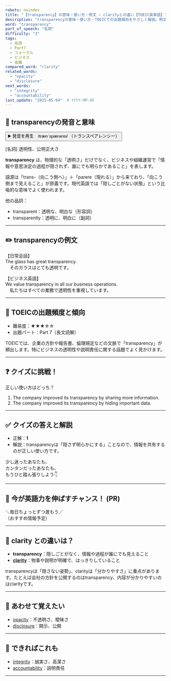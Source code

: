 ```yaml
---
robots: noindex
title: "【transparency】の意味・使い方・例文 ― clarityとの違い【TOEIC英単語】"
description: "transparencyの意味・使い方・TOEICでの出題傾向をやさしく解説。例文・クイズ付きでclarityとの違いもわかりやすく学べます。"
word: "transparency"
part_of_speech: "名詞"
difficulty: "3"
tags:
  - 名詞
  - Part7
  - フォーマル
  - ビジネス
  - 会議
compared_word: "clarity"
related_words:
  - "opacity"
  - "disclosure"
next_words:
  - "integrity"
  - "accountability"
last_update: "2025-05-04"  # YYYY-MM-DD
---
```


## 🔰 transparencyの発音と意味

<button class="play-audio" onclick="playTTS('transparency')">
  <span class="play-audio-main">
    ▶️ 発音を再生　/trænˈspærənsi/
  </span>
  <span class="play-audio-sub">
    （トランスペアレンシー）
  </span>
</button>

[名詞] 透明性、公明正大さ

**transparency** は、物理的な「透明さ」だけでなく、ビジネスや組織運営で「情報や意思決定の過程が隠されず、誰にでも明らかであること」を表します。

語源は「trans-（向こう側へ）」＋「parere（現れる）」から来ており、「向こう側まで見えること」が原義です。現代英語では「隠しごとがない状態」という比喩的な意味でよく使われます。

他の品詞：  
- transparent：透明な、明白な（形容詞）
- transparently：透明に、明白に（副詞）

---

## ✏️ transparencyの例文

【日常会話】  
The glass has great transparency.  
　そのガラスはとても透明です。

【ビジネス英語】  
We value transparency in all our business operations.  
　私たちはすべての業務で透明性を重視しています。

---

## 🎯 TOEICの出題頻度と傾向

- 難易度：★★★☆☆
- 出題パート：Part 7（長文読解）

TOEICでは、企業の方針や報告書、倫理規定などの文脈で「transparency」が頻出します。特にビジネスの透明性や説明責任に関する話題でよく見かけます。

---

## ❓ クイズに挑戦！

正しい使い方はどっち？

1. The company improved its transparency by sharing more information.  
2. The company improved its transparency by hiding important data.

---

## ✅ クイズの答えと解説

- 正解：**1**
- 解説：transparencyは「隠さず明らかにする」ことなので、情報を共有するのが正しい使い方です。

少し迷ったあなたも、  
カンタンだったあなたも、  
もうひと踏ん張りしよう👇️

---

## 🚀 今が英語力を伸ばすチャンス！ (PR)

<div class="info-center">
＼毎日ちょっとずつ進もう／<br>  
（おすすめ情報予定）
</div>

---

## 🤔  clarity との違いは？

- **transparency**：隠しごとがなく、情報や過程が誰にでも見えること
- **[clarity](/word/clarity)**：物事や説明が明確で、はっきりしていること

transparencyは「隠さない姿勢」、clarityは「分かりやすさ」に重点があります。たとえば会社の方針を公開するのはtransparency、内容が分かりやすいのはclarityです。

---

## 🧩 あわせて覚えたい

- [opacity](/word/opacity)：不透明さ、曖昧さ
- [disclosure](/word/disclosure)：開示、公開

---

## 📖 できればこれも

- [integrity](/word/integrity)：誠実さ、高潔さ
- [accountability](/word/accountability)：説明責任

---
<!-- cvid: aid04_bid11 -->
